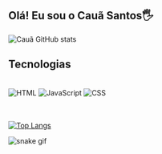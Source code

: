## Olá! Eu sou o Cauã Santos🖐️

![Cauã GitHub stats](https://github-readme-stats.vercel.app/api?username=caua-stack&show_icons=true&theme=synthwave)

## Tecnologias 

<div style="display: inline_block"><br/>
  <img align="center" alt="HTML" src="https://img.shields.io/badge/HTML-239120?style=for-the-badge&logo=html5&logoColor=white"/> 
  <img align="center" alt="JavaScript" src="https://img.shields.io/badge/JavaScript-323330?style=for-the-badge&logo=javascript&logoColor=F7DF1E"/> 
  <img align="center" alt="CSS" src="https://img.shields.io/badge/CSS-239120?&style=for-the-badge&logo=css3&logoColor=white"/>
</div><br/><br/>

[![Top Langs](https://github-readme-stats.vercel.app/api/top-langs/?username=caua-stack&layout=demo)](https://github.com/caua-stack/github-readme-stats)

![snake gif](https://github.com/caua-stack/caua-stack/blob/output/github-contribution-grid-snake.svg)
